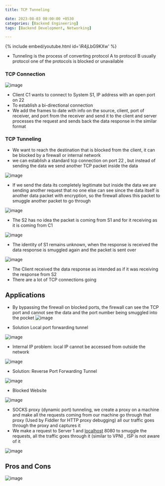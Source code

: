 ```yaml
---
title: TCP Tunneling

date: 2023-08-03 00:00:00 +0530
categories: [Backend Engineering]
tags: [Backend Development, Networking]

---
```


{% include embed/youtube.html id='iR4jLbG9KXw' %}

- Tunneling is the process of converting protocol A to protocol B usually protocol one of the protocols is blocked or unavailable

### TCP Connection

![image](https://github.com/harshityadav95/harshityadav95.github.io/assets/14792490/2e6980ea-a609-4d1a-89aa-34a18c8be888)


- Client C1 wants to connect to System S1, IP address with an open port on 22
- To establish a bi-directional connection
- We add the frames to date with info on the source, client, port of receiver, and port from the receiver and send it to the client and server processes the request and sends back the data response in the similar format

### TCP Tunneling

- We want to reach the destination that is blocked from the client, it can be blocked by a firewall or internal network
- we can establish a standard tcp connection on port 22 , but instead of sending the data we send another TCP packet inside the data
  
![image](https://github.com/harshityadav95/harshityadav95.github.io/assets/14792490/67bfcc3b-cd95-4e69-9198-2a2668ebfeeb)


- If we send the data its completely legitimate but inside the data we are sending another request that no one else can see since the data itself is another data packet with encryption, so the firewall allows this packet to smuggle another packet to go through

![image](https://github.com/harshityadav95/harshityadav95.github.io/assets/14792490/ea4560a4-f113-4abd-b55e-99c6ecc7ac3e)


- The S2 has no idea the packet is coming from S1 and for it receiving as it is coming from C1

![image](https://github.com/harshityadav95/harshityadav95.github.io/assets/14792490/d355b3b4-501c-4c8c-95ce-1a4568b55afc)


- The identity of S1 remains unknown, when the response is received the data response is smuggled again and the packet is sent over

![image](https://github.com/harshityadav95/harshityadav95.github.io/assets/14792490/b6b86565-d76f-4a51-8e62-ea0a7dd0a2a4)


- The Client received the data response as  intended as if it was receiving the response from S2
- There are a lot of TCP connections going

## Applications

- By bypassing the firewall on blocked ports, the firewall can see the TCP port and cannot see the data and the port number being smuggled into the pocket
![image](https://github.com/harshityadav95/harshityadav95.github.io/assets/14792490/3c5bf05b-ed9c-4985-98d0-af4a955ea972)


- Solution Local port forwarding tunnel

![image](https://github.com/harshityadav95/harshityadav95.github.io/assets/14792490/8e2483e4-f35e-4477-8ff1-6fd8c68e3286)


- Internal IP problem: local IP cannot be accessed from outside the network

![image](https://github.com/harshityadav95/harshityadav95.github.io/assets/14792490/22ecc26b-16f7-4977-a847-6f76cfc6f785)


- Solution: Reverse Port Forwarding Tunnel

![image](https://github.com/harshityadav95/harshityadav95.github.io/assets/14792490/be6afd2a-f3a1-4067-bd0e-79e2e508a889)


- Blocked Website

![image](https://github.com/harshityadav95/harshityadav95.github.io/assets/14792490/92ec973c-527b-4a05-8738-aa87ade90e3f)


- SOCKS proxy (dynamic port) tunneling, we create a proxy on a machine and make all the requests coming from our machine go through that proxy (Used by Fiddler for HTTP proxy debugging) all our traffic goes through the proxy and captures it
- We make a request to Server 1 and [localhost](http://localhost) 8080 to smuggle the requests, all the traffic goes through it (similar to VPN) , ISP is not aware of it

![image](https://github.com/harshityadav95/harshityadav95.github.io/assets/14792490/ff490ee1-a2e5-4d06-95af-a0a36144d1b8)


## Pros and Cons
![image](https://github.com/harshityadav95/harshityadav95.github.io/assets/14792490/222ea9dd-7997-43bc-b900-eba851c4f883)
